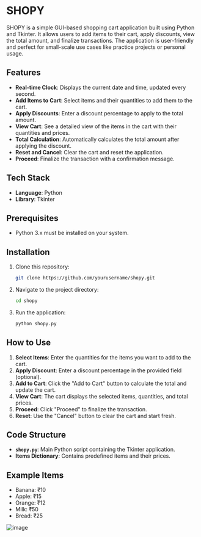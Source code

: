 
# SHOPY

SHOPY is a simple GUI-based shopping cart application built using Python and Tkinter. It allows users to add items to their cart, apply discounts, view the total amount, and finalize transactions. The application is user-friendly and perfect for small-scale use cases like practice projects or personal usage.

## Features
- **Real-time Clock**: Displays the current date and time, updated every second.
- **Add Items to Cart**: Select items and their quantities to add them to the cart.
- **Apply Discounts**: Enter a discount percentage to apply to the total amount.
- **View Cart**: See a detailed view of the items in the cart with their quantities and prices.
- **Total Calculation**: Automatically calculates the total amount after applying the discount.
- **Reset and Cancel**: Clear the cart and reset the application.
- **Proceed**: Finalize the transaction with a confirmation message.

## Tech Stack
- **Language**: Python
- **Library**: Tkinter

## Prerequisites
- Python 3.x must be installed on your system.

## Installation
1. Clone this repository:
   ```bash
   git clone https://github.com/yourusername/shopy.git
   ```
2. Navigate to the project directory:
   ```bash
   cd shopy
   ```
3. Run the application:
   ```bash
   python shopy.py
   ```

## How to Use
1. **Select Items**: Enter the quantities for the items you want to add to the cart.
2. **Apply Discount**: Enter a discount percentage in the provided field (optional).
3. **Add to Cart**: Click the "Add to Cart" button to calculate the total and update the cart.
4. **View Cart**: The cart displays the selected items, quantities, and total prices.
5. **Proceed**: Click "Proceed" to finalize the transaction.
6. **Reset**: Use the "Cancel" button to clear the cart and start fresh.

## Code Structure
- **`shopy.py`**: Main Python script containing the Tkinter application.
- **Items Dictionary**: Contains predefined items and their prices.

## Example Items
- Banana: ₹10
- Apple: ₹15
- Orange: ₹12
- Milk: ₹50
- Bread: ₹25

![image](https://github.com/user-attachments/assets/74dbb6b7-04f2-4455-95f5-6bb7ae9514cd)


